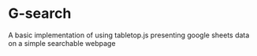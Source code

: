 # G-search
A basic implementation of using tabletop.js presenting google sheets data on a simple searchable webpage
